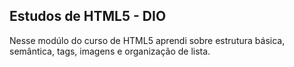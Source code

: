 ## Estudos de HTML5 - DIO
Nesse modúlo do curso de HTML5 aprendi sobre estrutura básica, semântica, tags, imagens e organização de lista.
